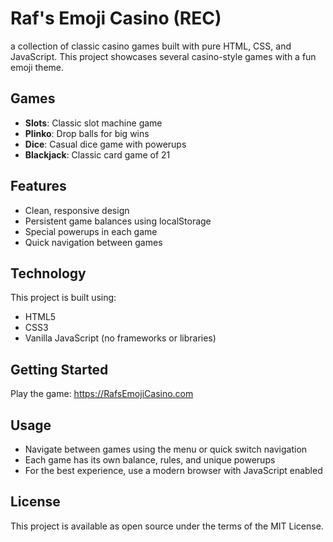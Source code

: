 # Raf's Emoji Casino (REC)

a collection of classic casino games built with pure HTML, CSS, and JavaScript. This project showcases several casino-style games with a fun emoji theme.

## Games

- **Slots**: Classic slot machine game
- **Plinko**: Drop balls for big wins
- **Dice**: Casual dice game with powerups
- **Blackjack**: Classic card game of 21

## Features

- Clean, responsive design
- Persistent game balances using localStorage
- Special powerups in each game
- Quick navigation between games

## Technology

This project is built using:
- HTML5
- CSS3
- Vanilla JavaScript (no frameworks or libraries)

## Getting Started

Play the game: https://RafsEmojiCasino.com

## Usage

- Navigate between games using the menu or quick switch navigation
- Each game has its own balance, rules, and unique powerups
- For the best experience, use a modern browser with JavaScript enabled

## License

This project is available as open source under the terms of the MIT License. 
